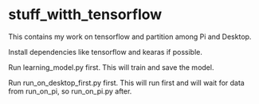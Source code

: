 # stuff_witth_tensorflow
This contains my work on tensorflow and partition among Pi and Desktop.

Install dependencies like tensorflow and kearas if possible.

Run learning_model.py first. This will train and save the model.

Run run_on_desktop_first.py first. This will run first and will wait for data from run_on_pi, so run_on_pi.py after. 
